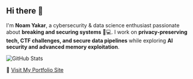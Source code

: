 
## Hi there 👋  

I'm **Noam Yakar**, a cybersecurity & data science enthusiast passionate about **breaking and securing systems** 🔐💻. I work on **privacy-preserving tech, CTF challenges, and secure data pipelines** while exploring **AI security and advanced memory exploitation**.  

![GitHub Stats](https://github-readme-stats.vercel.app/api?username=your-username&show_icons=true&hide_title=true)

📜 [Visit My Portfolio Site](https://noamadept.github.io/noamPortfolio.github.io/)

